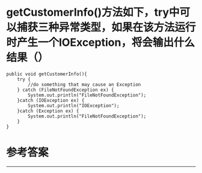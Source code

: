 # getCustomerInfo()方法如下，try中可以捕获三种异常类型，如果在该方法运行时产生一个IOException，将会输出什么结果（）

```
public void getCustomerInfo(){
	try {
		//do something that may cause an Exception
	} catch (FileNotFoundException ex) {
		System.out.println("FileNotFoundException");
	}catch (IOException ex) {
		System.out.println("IOException");
	}catch (Exception ex) {
		System.out.println("FileNotFoundException");
	}
}
```

# 参考答案


---